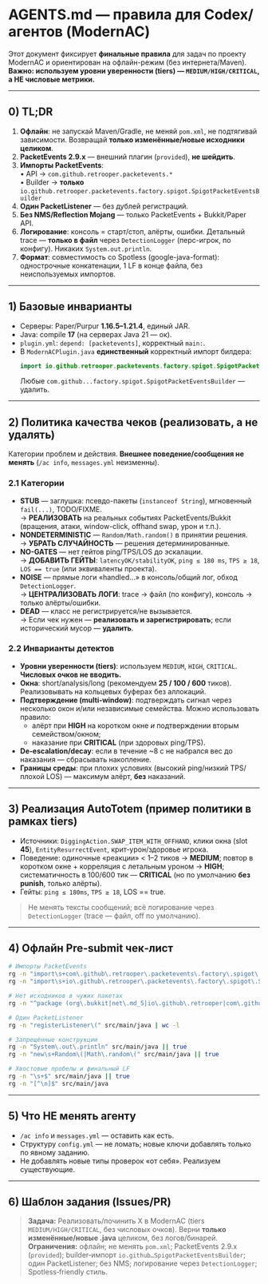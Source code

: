 # AGENTS.md — правила для Codex/агентов (ModernAC)

Этот документ фиксирует **финальные правила** для задач по проекту ModernAC и ориентирован на офлайн-режим (без интернета/Maven).  
**Важно: используем уровни уверенности (tiers) — `MEDIUM/HIGH/CRITICAL`, а НЕ числовые метрики.**

---

## 0) TL;DR

1. **Офлайн**: не запускай Maven/Gradle, не меняй `pom.xml`, не подтягивай зависимости. Возвращай **только изменённые/новые исходники целиком**.
2. **PacketEvents 2.9.x** — внешний плагин (`provided`), **не шейдить**.
3. **Импорты PacketEvents**:  
   • API → `com.github.retrooper.packetevents.*`  
   • Builder → **только** `io.github.retrooper.packetevents.factory.spigot.SpigotPacketEventsBuilder`
4. **Один PacketListener** — без дублей регистраций.
5. **Без NMS/Reflection Mojang** — только PacketEvents + Bukkit/Paper API.
6. **Логирование**: консоль = старт/стоп, алёрты, ошибки. Детальный trace — **только в файл** через `DetectionLogger` (перс-игрок, по конфигу). Никаких `System.out.println`.
7. **Формат**: совместимость со Spotless (google-java-format): однострочные конкатенации, 1 LF в конце файла, без неиспользуемых импортов.

---

## 1) Базовые инварианты

- Серверы: Paper/Purpur **1.16.5–1.21.4**, единый JAR.  
- Java: compile **17** (на серверах Java 21 — ок).  
- `plugin.yml`: `depend: [packetevents]`, корректный `main:`.  
- В `ModernACPlugin.java` **единственный** корректный импорт билдера:
  ```java
  import io.github.retrooper.packetevents.factory.spigot.SpigotPacketEventsBuilder;
  ```
  Любые `com.github...factory.spigot.SpigotPacketEventsBuilder` — удалить.

---

## 2) Политика качеcтва чеков (реализовать, а не удалять)

Категории проблем и действия. **Внешнее поведение/сообщения не менять** (`/ac info`, `messages.yml` неизменны).

### 2.1 Категории
- **STUB** — заглушка: псевдо-пакеты (`instanceof String`), мгновенный `fail(...)`, TODO/FIXME.  
  → **РЕАЛИЗОВАТЬ** на реальных событиях PacketEvents/Bukkit (вращения, атаки, window-click, offhand swap, урон и т.п.).
- **NONDETERMINISTIC** — `Random/Math.random()` в принятии решения.  
  → **УБРАТЬ СЛУЧАЙНОСТЬ** — решения детерминированные.
- **NO-GATES** — нет гейтов ping/TPS/LOS до эскалации.  
  → **ДОБАВИТЬ ГЕЙТЫ**: `latencyOK/stabilityOK`, `ping ≤ 180 ms`, `TPS ≥ 18`, `LOS == true` (или эквиваленты проекта).
- **NOISE** — прямые логи «handled…» в консоль/общий лог, обход `DetectionLogger`.  
  → **ЦЕНТРАЛИЗОВАТЬ ЛОГИ**: trace → файл (по конфигу), консоль → только алёрты/ошибки.
- **DEAD** — класс не регистрируется/не вызывается.  
  → Если чек нужен — **реализовать и зарегистрировать**; если исторический мусор — **удалить**.

### 2.2 Инварианты детектов
- **Уровни уверенности (tiers)**: используем `MEDIUM`, `HIGH`, `CRITICAL`. **Числовых очков не вводить.**
- **Окна**: short/analysis/long (рекомендуем **25 / 100 / 600** тиков). Реализовывать на кольцевых буферах без аллокаций.  
- **Подтверждение (multi‑window)**: подтверждать сигнал через несколько окон и/или независимые семейства. Можно использовать правило:  
  - алёрт при **HIGH** на коротком окне *и* подтверждении вторым семейством/окном;  
  - наказание при **CRITICAL** (при здоровых ping/TPS).  
- **De‑escalation/decay**: если в течение ~8 с не набрался вес до наказания — сбрасывать накопление.
- **Границы среды**: при плохих условиях (высокий ping/низкий TPS/плохой LOS) — максимум алёрт, **без** наказаний.

---

## 3) Реализация AutoTotem (пример политики в рамках tiers)

- Источники: `DiggingAction.SWAP_ITEM_WITH_OFFHAND`, клики окна (slot **45**), `EntityResurrectEvent`, крит-урон/здоровье игрока.  
- Поведение: одиночные «реакции» < 1–2 тиков → **MEDIUM**; повтор в коротком окне + корреляция с летальным уроном → **HIGH**; систематичность в 100/600 тик — **CRITICAL** (но по умолчанию **без punish**, только алёрты).  
- Гейты: `ping ≤ 180ms`, `TPS ≥ 18`, LOS == true.

> Не менять тексты сообщений; всё логирование через `DetectionLogger` (trace — файл, off по умолчанию).

---

## 4) Офлайн Pre‑submit чек‑лист

```bash
# Импорты PacketEvents
rg -n "import\s+com\.github\.retrooper\.packetevents\.factory\.spigot\.SpigotPacketEventsBuilder" src/main/java && echo "ERROR: wrong builder import" || true
rg -n "import\s+io\.github\.retrooper\.packetevents\.factory\.spigot\.SpigotPacketEventsBuilder;" src/main/java

# Нет исходников в чужих пакетах
rg -n "^package (org\.bukkit|net\.md_5|io\.github\.retrooper|com\.github\.retrooper)(?=\.)" src/main/java || true

# Один PacketListener
rg -n "registerListener\(" src/main/java | wc -l

# Запрещённые конструкции
rg -n "System\.out\.println" src/main/java || true
rg -n "new\s+Random\(|Math\.random\(" src/main/java || true

# Хвостовые пробелы и финальный LF
rg -n "\s+$" src/main/java || true
rg -n "[^\n]$" src/main/java
```

---

## 5) Что НЕ менять агенту

- `/ac info` и `messages.yml` — оставить как есть.  
- Структуру `config.yml` — не ломать; новые ключи добавлять только по явному заданию.  
- Не добавлять новые типы проверок «от себя». Реализуем существующие.

---

## 6) Шаблон задания (Issues/PR)

> **Задача:** Реализовать/починить X в ModernAC (tiers `MEDIUM/HIGH/CRITICAL`, без числовых очков). Верни **только изменённые/новые .java** целиком, без логов/бинарей.  
> **Ограничения:** офлайн; не менять `pom.xml`; PacketEvents 2.9.x (`provided`); builder‑импорт `io.github…SpigotPacketEventsBuilder`; один PacketListener; без NMS; логирование через `DetectionLogger`; Spotless‑friendly стиль.

